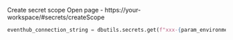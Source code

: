 Create secret scope
Open page - https://your-workspace/#secrets/createScope

```python
eventhub_connection_string = dbutils.secrets.get(f"xxx-{param_environment}-orch-kv-scope", f"{param_eventhub}-sas")

```